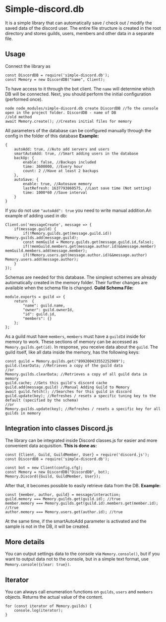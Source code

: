 # Simple-discord.db
It is a simple library that can automatically save / check out / modify the saved data of the discord user.
The entire file structure is created in the root directory and stores guilds, users, members and other data in a separate file. 
## Usage 
Connect the library as 
```
const DiscordDB = require('simple-discord.db');
const Memory = new DiscordDB("name", Client);
```
To have access to it through the bot client. The `name` will determine which DB will be connected. Next, you should perform the initial configuration (performed once).
```
node node_modules/simple-discord.db create DiscordDB //To the console open in the project folder. DiscordDB - name of DB
//old method
await Memory.create(); //Creates initial files for memory 
```
All parameters of the database can be configured manually through the config in the folder of this database 
**Example:**
```
{
	autoAdd: true, //Auto add servers and users
	smartAutoAdd: true, //Smart adding users in the database
	backUp: {
		enable: false, //Backups included
		time: 3600000, //Every hour 
		count: 2 //Have at least 2 backups 
	},
	autoSave: {
		enable: true, //Autosave memory 
		lastRefresh: 1637793860575, //Last save time (Not setting)
		time: 1000*60 //Save interval 
	}
}
```
If you do not use `"autoAdd": true` you need to write manual addition.An example of adding used in db:
```
Client.on('messageCreate', message => {
	if(message.guild) {
		if(!Memory.guilds.get(message.guild.id)) Memory.guilds.add(message.guild);
		const memGuild = Memory.guilds.get(message.guild.id,false);
		if(!memGuild.members.get(message.author.id)&&message.member) memGuild.members.add(message.member);
		if(!Memory.users.get(message.author.id)&&message.author) Memory.users.add(message.author);
	}
});
```
Schemas are needed for this database. The simplest schemes are already automatically created in the memory folder. Their further changes are available when the schema file is changed.
**Guild Schema File:**
```
module.exports = guild => {
    return  {
        "name": guild.name,
        "owner": guild.ownerId,
        "id": guild.id,
        "members": {}
    };
};
```
As a guild must have `members`, `members` must have a `guildId` inside for memory to work. 
These sections of memory can be accessed as `Memory.guilds.get(id)`. In response, you receive data about the `guild`. 
The guild itself, like all data inside the memory, has the following keys: 
```
const guild = Memory.guilds.get("899200433552252989");
guild.clearData; //Retrieves a copy of the guild data 
//or
Memory.guilds.clearData; //Retrieves a copy of all guild data in memory 
guild.cache; //Gets this guild's discord cache 
guild.add(message.guild) //Manual Adding Guild to Memory
await guild.fetch(); //Searches for this guild in discord
guild.update(key); //Refreshes / resets a specific tuning key to the default (specified by the schema) 
//or
Memory.guilds.update(key); //Refreshes / resets a specific key for all guilds in memory 
```
## Integration into classes Discord.js
The library can be integrated inside Discord classes.js for easier and more convenient data acquisition.
**This is done as:**
```
const {Client, Guild, GuildMember, User} = require('discord.js');
const DiscordDB = require('simple-discord.db');

const bot = new Client(config.cfg);
const Memory = new DiscordDB("DiscordDB", bot);
Memory.Discord({Guild, GuildMember, User});
```
After that, it becomes possible to easily retrieve data from the DB.
**Example:**
```
const {member, author, guild} = message/interaction;
guild.memory === Memory.guilds.get(guild.id); //true
member.memory === Memory.guilds.get(guild.id).members.get(member.id); //true
author.memory === Memory.users.get(author.id); //true
```
At the same time, if the smartAutoAdd parameter is activated and the sample is not in the DB, it will be created.
## More details
You can output settings data to the console via `Memory.console()`, but if you want to output data not to the console, but in a simple text format, use `Memory.console({clear: true})`.

## Iterator
You can always call enumeration functions on `guilds`, `users` and `members` objects. 
Returns the actual value of the content.
```
for (const iterator of Memory.guilds) {
	console.log(iterator);
}
```